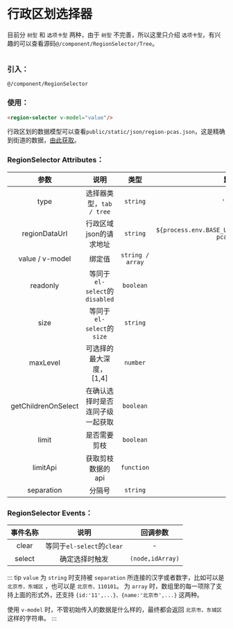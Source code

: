# 行政区划选择器

目前分 `树型` 和 `选项卡型` 两种，由于 `树型` 不完善，所以这里只介绍 `选项卡型`，有兴趣的可以查看源码`@/component/RegionSelector/Tree`。

<img :src="$withBase('/region-selector_tab.png')">

### 引入：

`@/component/RegionSelector`

### 使用：
```html
<region-selector v-model="value"/>
```

行政区划的数据模型可以查看`public/static/json/region-pcas.json`，这是精确到街道的数据，[由此获取](https://github.com/modood/Administrative-divisions-of-China)。

### RegionSelector Attributes：

| 参数                | 说明                                    | 类型             | 默认    |
| :-----------------: | :-------------------------------------: | :--------------: | :-----: |
| type                | 选择器类型，`tab / tree`                | `string`         | `'tab'` |
| regionDataUrl       | 行政区域json的请求地址                  | `string`         | `${process.env.BASE_URL}static/json/region-pca.json` |
| value / v-model     | 绑定值                                  | `string / array` | -       | 
| readonly            | 等同于`el-select`的`disabled`           | `boolean`        | -       | 
| size                | 等同于`el-select`的`size`               | `string`         | -       | 
| maxLevel            | 可选择的最大深度，[1,4]                 | `number`         | 3       | 
| getChildrenOnSelect | 在确认选择时是否连同子级一起获取        | `boolean`        | -       | 
| limit               | 是否需要剪枝                            | `boolean`        | -       | 
| limitApi            | 获取剪枝数据的api                       | `function`       | -       | 
| separation          | 分隔号                                  | `string`         | `','`   | 

### RegionSelector Events：

| 事件名称 | 说明                       | 回调参数         |
| :------: | :------------------------: | :--------------: |
| clear    | 等同于`el-select`的`clear` | -                |
| select   | 确定选择时触发             | `(node,idArray)` |


::: tip
`value` 为 `string` 时支持被 `separation` 所连接的汉字或者数字，比如可以是 `北京市，东城区` ，也可以是 `北京市，110101`。
为 `array` 时，数组里的每一项除了支持上面的形式外，还支持 `{id:'11',...}、{name:'北京市',...}` 这两种。

使用 `v-model` 时，不管初始传入的数据是什么样的，最终都会返回 `北京市，东城区` 这样的字符串。
:::
